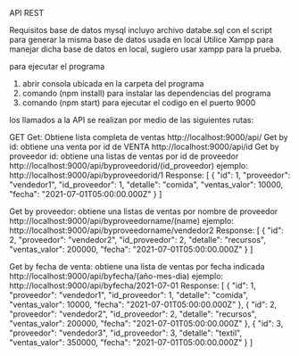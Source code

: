 API REST

Requisitos base de datos mysql
incluyo archivo databe.sql con el script para generar la misma base de datos usada en local
Utilice Xampp para manejar dicha base de datos en local, sugiero usar xampp para la prueba.


para ejecutar el programa 
1. abrir consola ubicada en la carpeta del programa
2. comando (npm install) para instalar las dependencias del programa
3. comando (npm start) para ejecutar el codigo en el puerto 9000 

los llamados a la API se realizan por medio de las siguientes rutas:

GET
Get: Obtiene lista completa de ventas
http://localhost:9000/api/
Get by id: obtiene una venta por id de VENTA
http://localhost:9000/api/id
Get by proveedor id: obtiene una listas de ventas por id de proveedor
http://localhost:9000/api/byproveedorid/(id_proveedor)
ejemplo:
http://localhost:9000/api/byproveedorid/1
Response:
 [ {
        "id": 1,
        "proveedor": "vendedor1",
        "id_proveedor": 1,
        "detalle": "comida",
        "ventas_valor": 10000,
        "fecha": "2021-07-01T05:00:00.000Z"
    }
 ]

Get by proveedor: obtiene una listas de ventas por nombre de proveedor
http://localhost:9000/api/byproveedorname/(name)
ejemplo:
http://localhost:9000/api/byproveedorname/vendedor2
Response:
[
    {
        "id": 2,
        "proveedor": "vendedor2",
        "id_proveedor": 2,
        "detalle": "recursos",
        "ventas_valor": 200000,
        "fecha": "2021-07-01T05:00:00.000Z"
    }
]

Get by fecha de venta: obtiene una lista de ventas por fecha indicada
http://localhost:9000/api/byfecha/(año-mes-dia)
ejemplo:
http://localhost:9000/api/byfecha/2021-07-01
Response:
[
    {
        "id": 1,
        "proveedor": "vendedor1",
        "id_proveedor": 1,
        "detalle": "comida",
        "ventas_valor": 10000,
        "fecha": "2021-07-01T05:00:00.000Z"
    },
    {
        "id": 2,
        "proveedor": "vendedor2",
        "id_proveedor": 2,
        "detalle": "recursos",
        "ventas_valor": 200000,
        "fecha": "2021-07-01T05:00:00.000Z"
    },
    {
        "id": 3,
        "proveedor": "vendedor3",
        "id_proveedor": 3,
        "detalle": "textil",
        "ventas_valor": 350000,
        "fecha": "2021-07-01T05:00:00.000Z"
    }
]